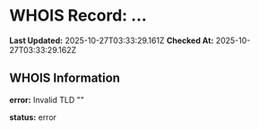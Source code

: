 # WHOIS Record: ...

**Last Updated:** 2025-10-27T03:33:29.161Z
**Checked At:** 2025-10-27T03:33:29.162Z

## WHOIS Information

**error:** Invalid TLD ""

**status:** error


